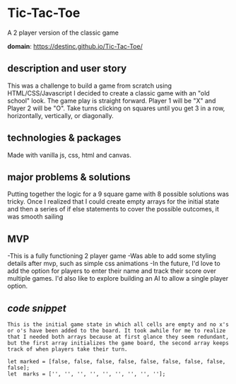 # Tic-Tac-Toe
A 2 player version of the classic game

**domain**: https://destinc.github.io/Tic-Tac-Toe/

## description and user story 
This was a challenge to build a game from scratch using HTML/CSS/Javascript
I decided to create a classic game with an "old school" look.
The game play is straight forward. Player 1 will be "X" and Player 2 will be "O". Take turns clicking on squares until you get 3 in a row, horizontally, vertically, or diagonally. 

## technologies & packages
Made with vanilla js, css, html and canvas.

## major problems & solutions
Putting together the logic for a 9 square game with 8 possible solutions was tricky. Once I realized that I could create empty arrays for the initial state and then a series of if else statements to cover the possible outcomes, it was smooth sailing

## MVP
-This is a fully functioning 2 player game
-Was able to add some styling details after mvp, such as simple css animations
-In the future, I'd love to add the option for players to enter their name and track their score over multiple games. I'd also like to explore building an AI to allow a single player option.


## _code snippet_
    This is the initial game state in which all cells are empty and no x's or o's have been added to the board. It took awhile for me to realize that I needed both arrays because at first glance they seem redundant, but the first array initializes the game board, the second array keeps track of when players take their turn.

 	let marked = [false, false, false, false, false, false, false, false, false];
	let  marks = ['', '', '', '', '', '', '', '', ''];

